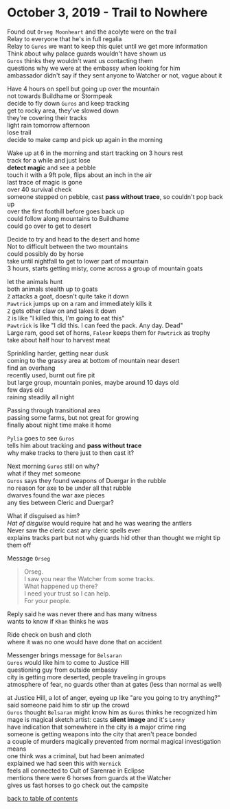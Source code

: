 # October 3, 2019 - Trail to Nowhere

Found out `Orseg Moonheart` and the acolyte were on the trail  
Relay to everyone that he's in full regalia  
Relay to `Guros` we want to keep this quiet until we get more information  
Think about why palace guards wouldn't have shown us  
`Guros` thinks they wouldn't want us contacting them  
questions why we were at the embassy when looking for him  
ambassador didn't say if they sent anyone to Watcher or not, vague about it  

Have 4 hours on spell but going up over the mountain  
not towards Buildhame or Stormpeak  
decide to fly down `Guros` and keep tracking  
get to rocky area, they've slowed down  
they're covering their tracks  
light rain tomorrow afternoon  
lose trail  
decide to make camp and pick up again in the morning  

Wake up at 6 in the morning and start tracking on 3 hours rest  
track for a while and just lose  
**detect magic** and see a pebble  
touch it with a 9ft pole, flips about an inch in the air  
last trace of magic is gone  
over 40 survival check  
someone stepped on pebble, cast **pass without trace**, so couldn't pop back up  
over the first foothill before goes back up  
could follow along mountains to Buildhame  
could go over to get to desert  

Decide to try and head to the desert and home  
Not to difficult between the two mountains  
could possibly do by horse  
take until nightfall to get to lower part of mountain  
3 hours, starts getting misty, come across a group of mountain goats  

let the animals hunt  
both animals stealth up to goats  
`Z` attacks a goat, doesn't quite take it down  
`Pawtrick` jumps up on a ram and immediately kills it  
`Z` gets other claw on and takes it down  
`Z` is like "I killed this, I'm going to eat this"  
`Pawtrick` is like "I did this. I can feed the pack. Any day. Dead"  
Large ram, good set of horns, `Faleor` keeps them for `Pawtrick` as trophy  
take about half hour to harvest meat  

Sprinkling harder, getting near dusk  
coming to the grassy area at bottom of mountain near desert  
find an overhang  
recently used, burnt out fire pit  
but large group, mountain ponies, maybe around 10 days old  
few days old  
raining steadily all night  

Passing through transitional area  
passing some farms, but not great for growing  
finally about night time make it home  

`Pylia` goes to see `Guros`  
tells him about tracking and **pass without trace**  
why make tracks to there just to then cast it?  

Next morning `Guros` still on why?  
what if they met someone  
`Guros` says they found weapons of Duergar in the rubble  
no reason for axe to be under all that rubble  
dwarves found the war axe pieces  
any ties between Cleric and Duergar?  

What if disguised as him?  
_Hat of disguise_ would require hat and he was wearing the antlers  
Never saw the cleric cast any cleric spells ever  
explains tracks part but not why guards hid other than thought we might tip them off  

Message `Orseg`  
> Orseg.  
> I saw you near the Watcher from some tracks.  
> What happened up there?  
> I need your trust so I can help.  
> For your people.  

Reply said he was never there and has many witness  
wants to know if `Khan` thinks he was  

Ride check on bush and cloth  
where it was no one would have done that on accident  

Messenger brings message for `Belsaran`  
`Guros` would like him to come to Justice Hill  
questioning guy from outside embassy  
city is getting more deserted, people traveling in groups  
atmosphere of fear, no guards other than at gates (less than normal as well)  

at Justice Hill, a lot of anger, eyeing up like "are you going to try anything?"  
said someone paid him to stir up the crowd  
`Guros` thought `Belsaran` might know him as `Guros` thinks he recognized him  
mage is magical sketch artist: casts **silent image** and it's `Lonny`  
have indication that somewhere in the city is a major crime ring  
someone is getting weapons into the city that aren't peace bonded  
a couple of murders magically prevented from normal magical investigation means  
one think was a criminal, but had been animated  
explained we had seen this with `Wernick`  
feels all connected to Cult of Sarenrae in Eclipse  
mentions there were 6 horses from guards at the Watcher  
gives us fast horses to go check out the campsite  

[back to table of contents](/sessions/README.md)  
